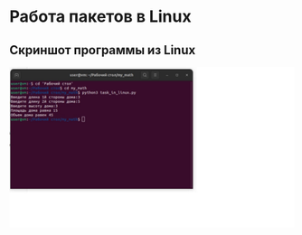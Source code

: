 # Работа пакетов в Linux
## Скриншот программы из Linux
![Объем и площадь дома](https://github.com/GontarRV/Python/blob/main/Practice/result_in_Linux.jpg)
